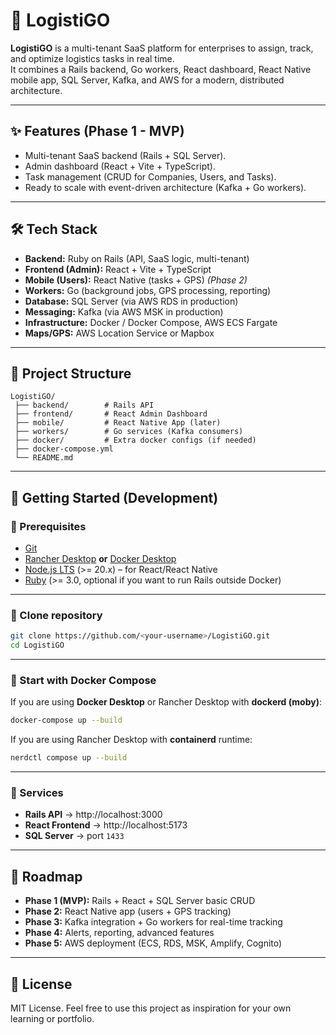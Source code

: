 # 🚚 LogistiGO

**LogistiGO** is a multi-tenant SaaS platform for enterprises to assign, track, and optimize logistics tasks in real time.  
It combines a Rails backend, Go workers, React dashboard, React Native mobile app, SQL Server, Kafka, and AWS for a modern, distributed architecture.  

---

## ✨ Features (Phase 1 - MVP)
- Multi-tenant SaaS backend (Rails + SQL Server).
- Admin dashboard (React + Vite + TypeScript).
- Task management (CRUD for Companies, Users, and Tasks).
- Ready to scale with event-driven architecture (Kafka + Go workers).

---

## 🛠️ Tech Stack
- **Backend:** Ruby on Rails (API, SaaS logic, multi-tenant)
- **Frontend (Admin):** React + Vite + TypeScript
- **Mobile (Users):** React Native (tasks + GPS) *(Phase 2)*
- **Workers:** Go (background jobs, GPS processing, reporting)
- **Database:** SQL Server (via AWS RDS in production)
- **Messaging:** Kafka (via AWS MSK in production)
- **Infrastructure:** Docker / Docker Compose, AWS ECS Fargate
- **Maps/GPS:** AWS Location Service or Mapbox

---

## 📂 Project Structure
```
LogistiGO/
 ├── backend/        # Rails API
 ├── frontend/       # React Admin Dashboard
 ├── mobile/         # React Native App (later)
 ├── workers/        # Go services (Kafka consumers)
 ├── docker/         # Extra docker configs (if needed)
 ├── docker-compose.yml
 └── README.md
```

---

## 🚀 Getting Started (Development)

### 🔹 Prerequisites
- [Git](https://git-scm.com/)
- [Rancher Desktop](https://rancherdesktop.io/) **or** [Docker Desktop](https://www.docker.com/products/docker-desktop/)
- [Node.js LTS](https://nodejs.org/) (>= 20.x) – for React/React Native
- [Ruby](https://www.ruby-lang.org/) (>= 3.0, optional if you want to run Rails outside Docker)

---

### 🔹 Clone repository
```bash
git clone https://github.com/<your-username>/LogistiGO.git
cd LogistiGO
```

---

### 🔹 Start with Docker Compose
If you are using **Docker Desktop** or Rancher Desktop with **dockerd (moby)**:
```bash
docker-compose up --build
```

If you are using Rancher Desktop with **containerd** runtime:
```bash
nerdctl compose up --build
```

---

### 🔹 Services
- **Rails API** → http://localhost:3000  
- **React Frontend** → http://localhost:5173  
- **SQL Server** → port `1433`

---

## 📅 Roadmap
- **Phase 1 (MVP):** Rails + React + SQL Server basic CRUD
- **Phase 2:** React Native app (users + GPS tracking)
- **Phase 3:** Kafka integration + Go workers for real-time tracking
- **Phase 4:** Alerts, reporting, advanced features
- **Phase 5:** AWS deployment (ECS, RDS, MSK, Amplify, Cognito)

---

## 📜 License
MIT License. Feel free to use this project as inspiration for your own learning or portfolio.
